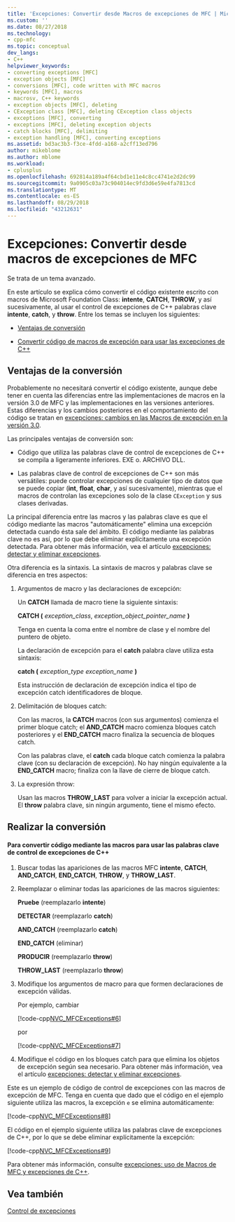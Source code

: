 ```yaml
---
title: 'Excepciones: Convertir desde Macros de excepciones de MFC | Microsoft Docs'
ms.custom: ''
ms.date: 08/27/2018
ms.technology:
- cpp-mfc
ms.topic: conceptual
dev_langs:
- C++
helpviewer_keywords:
- converting exceptions [MFC]
- exception objects [MFC]
- conversions [MFC], code written with MFC macros
- keywords [MFC], macros
- macrosv, C++ keywords
- exception objects [MFC], deleting
- CException class [MFC], deleting CException class objects
- exceptions [MFC], converting
- exceptions [MFC], deleting exception objects
- catch blocks [MFC], delimiting
- exception handling [MFC], converting exceptions
ms.assetid: bd3ac3b3-f3ce-4fdd-a168-a2cff13ed796
author: mikeblome
ms.author: mblome
ms.workload:
- cplusplus
ms.openlocfilehash: 692814a189a4f64cbd1e11e4c8cc4741e2d2dc99
ms.sourcegitcommit: 9a0905c03a73c904014ec9fd3d6e59e4fa7813cd
ms.translationtype: MT
ms.contentlocale: es-ES
ms.lasthandoff: 08/29/2018
ms.locfileid: "43212631"
---
```

# <a name="exceptions-converting-from-mfc-exception-macros"></a>Excepciones: Convertir desde macros de excepciones de MFC

Se trata de un tema avanzado.

En este artículo se explica cómo convertir el código existente escrito con macros de Microsoft Foundation Class: **intente**, **CATCH**, **THROW**, y así sucesivamente, al usar el control de excepciones de C++ palabras clave **intente**, **catch**, y **throw**. Entre los temas se incluyen los siguientes:

- [Ventajas de conversión](#_core_advantages_of_converting)

- [Convertir código de macros de excepción para usar las excepciones de C++](#_core_doing_the_conversion)

##  <a name="_core_advantages_of_converting"></a> Ventajas de la conversión

Probablemente no necesitará convertir el código existente, aunque debe tener en cuenta las diferencias entre las implementaciones de macros en la versión 3.0 de MFC y las implementaciones en las versiones anteriores. Estas diferencias y los cambios posteriores en el comportamiento del código se tratan en [excepciones: cambios en las Macros de excepción en la versión 3.0](../mfc/exceptions-changes-to-exception-macros-in-version-3-0.md).

Las principales ventajas de conversión son:

- Código que utiliza las palabras clave de control de excepciones de C++ se compila a ligeramente inferiores. EXE o. ARCHIVO DLL.

- Las palabras clave de control de excepciones de C++ son más versátiles: puede controlar excepciones de cualquier tipo de datos que se puede copiar (**int**, **float**, **char**, y así sucesivamente), mientras que el macros de controlan las excepciones solo de la clase `CException` y sus clases derivadas.

La principal diferencia entre las macros y las palabras clave es que el código mediante las macros "automáticamente" elimina una excepción detectada cuando ésta sale del ámbito. El código mediante las palabras clave no es así, por lo que debe eliminar explícitamente una excepción detectada. Para obtener más información, vea el artículo [excepciones: detectar y eliminar excepciones](../mfc/exceptions-catching-and-deleting-exceptions.md).

Otra diferencia es la sintaxis. La sintaxis de macros y palabras clave se diferencia en tres aspectos:

1. Argumentos de macro y las declaraciones de excepción:

   Un **CATCH** llamada de macro tiene la siguiente sintaxis:

   **CATCH (** *exception_class*, *exception_object_pointer_name* **)**

   Tenga en cuenta la coma entre el nombre de clase y el nombre del puntero de objeto.

   La declaración de excepción para el **catch** palabra clave utiliza esta sintaxis:

   **catch (** *exception_type* *exception_name* **)**

   Esta instrucción de declaración de excepción indica el tipo de excepción catch identificadores de bloque.

2. Delimitación de bloques catch:

   Con las macros, la **CATCH** macros (con sus argumentos) comienza el primer bloque catch; el **AND_CATCH** macro comienza bloques catch posteriores y el **END_CATCH** macro finaliza la secuencia de bloques catch.

   Con las palabras clave, el **catch** cada bloque catch comienza la palabra clave (con su declaración de excepción). No hay ningún equivalente a la **END_CATCH** macro; finaliza con la llave de cierre de bloque catch.

3. La expresión throw:

   Usan las macros **THROW_LAST** para volver a iniciar la excepción actual. El **throw** palabra clave, sin ningún argumento, tiene el mismo efecto.

##  <a name="_core_doing_the_conversion"></a> Realizar la conversión

#### <a name="to-convert-code-using-macros-to-use-the-c-exception-handling-keywords"></a>Para convertir código mediante las macros para usar las palabras clave de control de excepciones de C++

1. Buscar todas las apariciones de las macros MFC **intente**, **CATCH**, **AND_CATCH**, **END_CATCH**, **THROW**, y **THROW_LAST**.

2. Reemplazar o eliminar todas las apariciones de las macros siguientes:

   **Pruebe** (reemplazarlo **intente**)

   **DETECTAR** (reemplazarlo **catch**)

   **AND_CATCH** (reemplazarlo **catch**)

   **END_CATCH** (eliminar)

   **PRODUCIR** (reemplazarlo **throw**)

   **THROW_LAST** (reemplazarlo **throw**)

3. Modifique los argumentos de macro para que formen declaraciones de excepción válidas.

   Por ejemplo, cambiar

   [!code-cpp[NVC_MFCExceptions#6](../mfc/codesnippet/cpp/exceptions-converting-from-mfc-exception-macros_1.cpp)]

   por

   [!code-cpp[NVC_MFCExceptions#7](../mfc/codesnippet/cpp/exceptions-converting-from-mfc-exception-macros_2.cpp)]

4. Modifique el código en los bloques catch para que elimina los objetos de excepción según sea necesario. Para obtener más información, vea el artículo [excepciones: detectar y eliminar excepciones](../mfc/exceptions-catching-and-deleting-exceptions.md).

Este es un ejemplo de código de control de excepciones con las macros de excepción de MFC. Tenga en cuenta que dado que el código en el ejemplo siguiente utiliza las macros, la excepción `e` se elimina automáticamente:

[!code-cpp[NVC_MFCExceptions#8](../mfc/codesnippet/cpp/exceptions-converting-from-mfc-exception-macros_3.cpp)]

El código en el ejemplo siguiente utiliza las palabras clave de excepciones de C++, por lo que se debe eliminar explícitamente la excepción:

[!code-cpp[NVC_MFCExceptions#9](../mfc/codesnippet/cpp/exceptions-converting-from-mfc-exception-macros_4.cpp)]

Para obtener más información, consulte [excepciones: uso de Macros de MFC y excepciones de C++](../mfc/exceptions-using-mfc-macros-and-cpp-exceptions.md).

## <a name="see-also"></a>Vea también

[Control de excepciones](../mfc/exception-handling-in-mfc.md)<br/>
